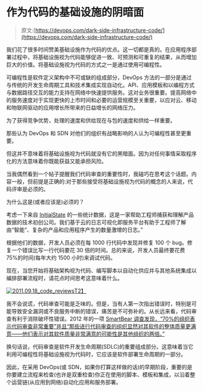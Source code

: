 # 作为代码的基础设施的阴暗面

> 原文:[https://devops.com/dark-side-infrastructure-code/](https://devops.com/dark-side-infrastructure-code/)

我们花了很多时间赞美基础设施作为代码的优点。这一切都是真的。在应用程序部署过程中，将基础设施视为代码能够促进一致、可预测和可重复的结果，从而增加巨大的价值。将基础设施视为代码的方式之一是通过使用可编程性。

可编程性是软件定义架构中不可或缺的组成部分，DevOps 方法的一部分是通过与传统的开发生命周期工具和技术集成实现自动化。API、应用模板和以编程方式与数据路径交互的能力支持在网络中快速提供服务。这对业务很重要。提高网络中的服务速度对于实现更快的上市时间和必要的运营规模至关重要，以应对云、移动和物联网驱动的应用增长所带来的日益增长的网络压力。

为了获得竞争优势，处理的速度和供给现在与包的速度和供给一样重要。

那些认为 DevOps 和 SDN 对他们的组织有战略影响的人认为可编程性甚至更重要。

但这并不意味着将基础设施视为代码就没有它的黑暗面。因为对任何事情采取程序化的方法意味着你既能获益又能承担风险。

当我偶然看到一个帖子提醒我们代码审查的重要性时，我碰巧在思考这个话题。内容一般，但前提是正确的:对于那些接受将基础设施视为代码的概念的人来说，代码评审是必须的。

为什么这是(或者应该是)必须的？

考虑一下来自 [InitialState](https://www.initialstate.com/) 的一些统计数据，这是一家帮助工程师捕获和理解产品数据的技术初创公司。我们基于云的日志可视化即服务平台有助于工程师了解由“智能”、复杂的产品和应用程序产生的数量激增的日志。”

根据他们的数据，开发人员必须在每 1000 行代码中发现并修复 100 个 bug。修复一个错误比写一行代码要花 30 倍的时间。总的来说，开发人员最终要花费 75%的时间(每年大约 1500 小时)来调试代码。

现在，当您开始将基础架构视为代码、编写脚本以自动化供应并与其他系统集成以编排部署流程时，请花点时间思考这意味着什么。

[![2011.09.18_code_reviews](../Images/cad8f0904e6545e677dadf3d879bcb45.png)T2】](https://devops.com/wp-content/uploads/2014/10/2011.09.18_code_reviews.png)

我不会说谎，代码审查可能是乏味的。但是，当有人第一次指出错误时，特别是可能导致安全漏洞或不良服务中断的错误，痛苦是不可弥补的。从长远来看，代码审查有利于消除破坏性错误。2012 年的一项 [SmartBear 调查发现，“70%的组织表示代码审查非常重要”并且“那些进行代码审查的组织显然对其软件的整体质量更满意——他们表示对其软件质量非常满意的可能性是其他组织的两倍。”](http://www2.smartbear.com/rs/smartbear/images/State%20of%20Code%20Review%20eBook%20by%20SmartBear%20(1).pdf)

换句话说，代码审查是软件开发生命周期(SDLC)的重要组成部分。这意味着当它利用可编程性将基础设施视为代码时，它应该是软件部署生命周期的一部分。

因此，在采用 DevOps(或 SDN，如果你打算这样做的话)的早期阶段，重要的是你要建立流程来检查(也许是双重检查)你正在使用的脚本、模板和集成，以沿着整个运营链(从应用到网络)自动化应用和服务部署。